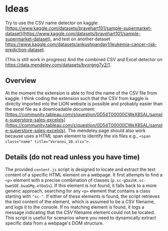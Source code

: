 # Ideas

Try to use the CSV name detector on kaggle: [https://www.kaggle.com/datasets/bravehart101/sample-supermarket-dataset](https://www.kaggle.com/datasets/bravehart101/sample-supermarket-dataset), and test on another dataset https://www.kaggle.com/datasets/ankushpanday1/leukemia-cancer-risk-prediction-dataset. 

(This is still work in progress) And the combined CSV and Excel detector on https://data.mendeley.com/datasets/bvxrgng7y2/1.

## Overview

At the moment the extension is able to find the name of the CSV file from kaggle. I think coding the extension such that the CSV from kaggle is directly imported into the LION website is possible and probably easier than the excel file as a downloadable document: [https://community.tableau.com/s/question/0D54T00000CWeX8SAL/sample-superstore-sales-excelxls](https://community.tableau.com/s/question/0D54T00000CWeX8SAL/sample-superstore-sales-excelxls). The mendeley page should also work because uses a  HTML span element to identify the xls files e.g., `<span class="name" title="Voronoi_10.xlsx">`.

## Details (do not read unless you have time)

The provided `content.js` script is designed to locate and extract the text content of a specific HTML element on a webpage. It first attempts to find a `<p>` element with a precise combination of classes (`p.sc-gQaihK.sc-bwmSDE.bwaGMg.eYOaSs`). If this element is not found, it falls back to a more generic approach, searching for any `<p>` element that contains a class starting with `"sc-"`. If either of these elements is found, the script retrieves the text content of the element, which is assumed to be a CSV filename, and logs it to the console. If no matching element is found, it logs a message indicating that the CSV filename element could not be located. This script is useful for scenarios where you need to dynamically extract specific data from a webpage's DOM structure.
